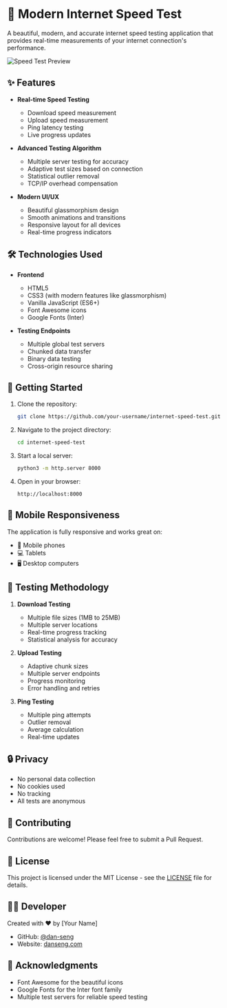 # 🚀 Modern Internet Speed Test

A beautiful, modern, and accurate internet speed testing application that provides real-time measurements of your internet connection's performance.

![Speed Test Preview](preview.png)

## ✨ Features

- **Real-time Speed Testing**
  - Download speed measurement
  - Upload speed measurement
  - Ping latency testing
  - Live progress updates

- **Advanced Testing Algorithm**
  - Multiple server testing for accuracy
  - Adaptive test sizes based on connection
  - Statistical outlier removal
  - TCP/IP overhead compensation

- **Modern UI/UX**
  - Beautiful glassmorphism design
  - Smooth animations and transitions
  - Responsive layout for all devices
  - Real-time progress indicators

## 🛠️ Technologies Used

- **Frontend**
  - HTML5
  - CSS3 (with modern features like glassmorphism)
  - Vanilla JavaScript (ES6+)
  - Font Awesome icons
  - Google Fonts (Inter)

- **Testing Endpoints**
  - Multiple global test servers
  - Chunked data transfer
  - Binary data testing
  - Cross-origin resource sharing

## 🚀 Getting Started

1. Clone the repository:
   ```bash
   git clone https://github.com/your-username/internet-speed-test.git
   ```

2. Navigate to the project directory:
   ```bash
   cd internet-speed-test
   ```

3. Start a local server:
   ```bash
   python3 -m http.server 8000
   ```

4. Open in your browser:
   ```
   http://localhost:8000
   ```

## 📱 Mobile Responsiveness

The application is fully responsive and works great on:
- 📱 Mobile phones
- 💻 Tablets
- 🖥️ Desktop computers

## 🧪 Testing Methodology

1. **Download Testing**
   - Multiple file sizes (1MB to 25MB)
   - Multiple server locations
   - Real-time progress tracking
   - Statistical analysis for accuracy

2. **Upload Testing**
   - Adaptive chunk sizes
   - Multiple server endpoints
   - Progress monitoring
   - Error handling and retries

3. **Ping Testing**
   - Multiple ping attempts
   - Outlier removal
   - Average calculation
   - Real-time updates

## 🔒 Privacy

- No personal data collection
- No cookies used
- No tracking
- All tests are anonymous

## 🤝 Contributing

Contributions are welcome! Please feel free to submit a Pull Request.

## 📄 License

This project is licensed under the MIT License - see the [LICENSE](LICENSE) file for details.

## 👨‍💻 Developer

Created with ❤️ by [Your Name]
- GitHub: [@dan-seng](https://github.com/dan-seng)
- Website: [danseng.com](https://dan-seng.github.io/Portfolio)

## 🙏 Acknowledgments

- Font Awesome for the beautiful icons
- Google Fonts for the Inter font family
- Multiple test servers for reliable speed testing
